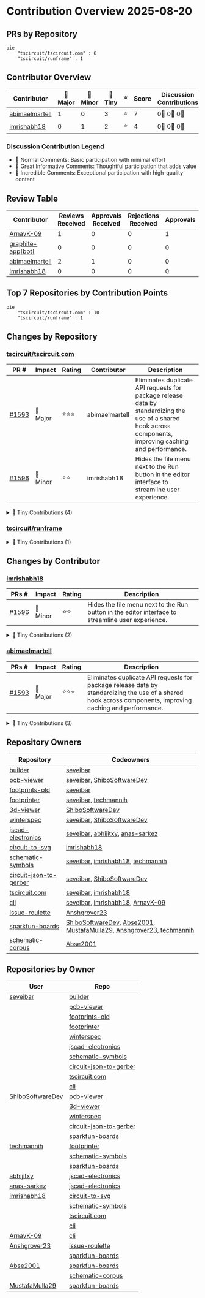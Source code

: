 # Contribution Overview 2025-08-20

## PRs by Repository

```mermaid
pie
    "tscircuit/tscircuit.com" : 6
    "tscircuit/runframe" : 1
```

## Contributor Overview

| Contributor | 🐳 Major | 🐙 Minor | 🐌 Tiny | ⭐ | Score | Discussion Contributions |
|-------------|---------|---------|---------|-----|----------------|--------------------------|
| [abimaelmartell](#abimaelmartell) | 1 | 0 | 3 | ⭐ | 7 | 0🔹 0🔶 0💎 |
| [imrishabh18](#imrishabh18) | 0 | 1 | 2 | ⭐ | 4 | 0🔹 0🔶 0💎 |

### Discussion Contribution Legend

- 🔹 Normal Comments: Basic participation with minimal effort
- 🔶 Great Informative Comments: Thoughtful participation that adds value
- 💎 Incredible Comments: Exceptional participation with high-quality content

## Review Table

[reviews-received-hover]: ## "Number of reviews received for PRs for this contributor"
[approvals-received-hover]: ## "Number of approvals received for PRs this contributor authored"
[rejections-received-hover]: ## "Number of rejections received for PRs this contributor authored"
[prs-opened-hover]: ## "Number of PRs opened by this contributor"
[issues-created-hover]: ## "Number of issues created by this contributor"
[bountied-issues-hover]: ## "Number of issues this contributor created with a bounty"
[bountied-issue-$-hover]: ## "Total bounty amount placed on issues authored by this contributor"

| Contributor | Reviews Received | Approvals Received | Rejections Received | Approvals | Rejections | PRs Opened | PRs Merged | Score | Issues Created | Bountied Issues | Bountied Issue $ |
|---|---|---|---|---|---|---|---|---|---|---|---|
| [ArnavK-09](#ArnavK-09) | 1 | 0 | 0 | 1 | 0 | 4 | 0 | 0 | 0 | 0 | 0 |
| [graphite-app[bot]](#graphite-app[bot]) | 0 | 0 | 0 | 0 | 0 | 0 | 0 | 0 | 0 | 0 | 0 |
| [abimaelmartell](#abimaelmartell) | 2 | 1 | 0 | 0 | 0 | 6 | 4 | 7 | 0 | 0 | 0 |
| [imrishabh18](#imrishabh18) | 0 | 0 | 0 | 0 | 0 | 7 | 3 | 4 | 0 | 0 | 0 |

## Top 7 Repositories by Contribution Points

```mermaid
pie
    "tscircuit/tscircuit.com" : 10
    "tscircuit/runframe" : 1
```

## Changes by Repository

### [tscircuit/tscircuit.com](https://github.com/tscircuit/tscircuit.com)

| PR # | Impact | Rating | Contributor | Description |
|------|--------|--------|-------------|-------------|
| [#1593](https://github.com/tscircuit/tscircuit.com/pull/1593) | 🐳 Major | ⭐⭐⭐ | abimaelmartell | Eliminates duplicate API requests for package release data by standardizing the use of a shared hook across components, improving caching and performance. |
| [#1596](https://github.com/tscircuit/tscircuit.com/pull/1596) | 🐙 Minor | ⭐⭐ | imrishabh18 | Hides the file menu next to the Run button in the editor interface to streamline user experience. |

<details>
<summary>🐌 Tiny Contributions (4)</summary>

| PR # | Impact | Contributor | Description |
|------|--------|-------------|-------------|
| [#1597](https://github.com/tscircuit/tscircuit.com/pull/1597) | 🐌 Tiny | imrishabh18 | Fixes the GitHub repository selector dropdown styling to ensure it matches the trigger width and stays aligned, while wrapping repository options in CommandList for consistent styling and behavior. |
| [#1595](https://github.com/tscircuit/tscircuit.com/pull/1595) | 🐌 Tiny | abimaelmartell | Switches the package_fileslist API to use GET with query parameters, updating client hooks and components accordingly, and adjusting registry utilities and tests to reflect this change. |
| [#1594](https://github.com/tscircuit/tscircuit.com/pull/1594) | 🐌 Tiny | abimaelmartell | Avoid unnecessary package_filesget call by listing release files first and load LICENSE file content only when present in release. |
| [#1592](https://github.com/tscircuit/tscircuit.com/pull/1592) | 🐌 Tiny | abimaelmartell | Changes the package_filesget endpoint to use GET with query parameters, updates client hooks and scripts accordingly, and aligns tests with the new GET behavior. |

</details>

### [tscircuit/runframe](https://github.com/tscircuit/runframe)


<details>
<summary>🐌 Tiny Contributions (1)</summary>

| PR # | Impact | Contributor | Description |
|------|--------|-------------|-------------|
| [#1018](https://github.com/tscircuit/runframe/pull/1018) | 🐌 Tiny | imrishabh18 | Adds an option to control the visibility of the file menu in the RunFrame component based on the showFileMenu prop. |

</details>

## Changes by Contributor

### [imrishabh18](https://github.com/imrishabh18)

| PRs # | Impact | Rating | Description |
|------|--------|--------|-------------|
| [#1596](https://github.com/tscircuit/tscircuit.com/pull/1596) | 🐙 Minor | ⭐⭐ | Hides the file menu next to the Run button in the editor interface to streamline user experience. |

<details>
<summary>🐌 Tiny Contributions (2)</summary>

| PR # | Impact | Description |
|------|--------|-------------|
| [#1597](https://github.com/tscircuit/tscircuit.com/pull/1597) | 🐌 Tiny | Fixes the GitHub repository selector dropdown styling to ensure it matches the trigger width and stays aligned, while wrapping repository options in CommandList for consistent styling and behavior. |
| [#1018](https://github.com/tscircuit/runframe/pull/1018) | 🐌 Tiny | Adds an option to control the visibility of the file menu in the RunFrame component based on the showFileMenu prop. |

</details>

### [abimaelmartell](https://github.com/abimaelmartell)

| PRs # | Impact | Rating | Description |
|------|--------|--------|-------------|
| [#1593](https://github.com/tscircuit/tscircuit.com/pull/1593) | 🐳 Major | ⭐⭐⭐ | Eliminates duplicate API requests for package release data by standardizing the use of a shared hook across components, improving caching and performance. |

<details>
<summary>🐌 Tiny Contributions (3)</summary>

| PR # | Impact | Description |
|------|--------|-------------|
| [#1595](https://github.com/tscircuit/tscircuit.com/pull/1595) | 🐌 Tiny | Switches the package_fileslist API to use GET with query parameters, updating client hooks and components accordingly, and adjusting registry utilities and tests to reflect this change. |
| [#1594](https://github.com/tscircuit/tscircuit.com/pull/1594) | 🐌 Tiny | Avoid unnecessary package_filesget call by listing release files first and load LICENSE file content only when present in release. |
| [#1592](https://github.com/tscircuit/tscircuit.com/pull/1592) | 🐌 Tiny | Changes the package_filesget endpoint to use GET with query parameters, updates client hooks and scripts accordingly, and aligns tests with the new GET behavior. |

</details>

## Repository Owners

| Repository | Codeowners |
|------------|------------|
| [builder](https://github.com/tscircuit/builder/blob/main/.github/CODEOWNERS) | [seveibar](https://github.com/seveibar)
| [pcb-viewer](https://github.com/tscircuit/pcb-viewer/blob/main/.github/CODEOWNERS) | [seveibar](https://github.com/seveibar), [ShiboSoftwareDev](https://github.com/ShiboSoftwareDev)
| [footprints-old](https://github.com/tscircuit/footprints-old/blob/main/.github/CODEOWNERS) | [seveibar](https://github.com/seveibar)
| [footprinter](https://github.com/tscircuit/footprinter/blob/main/.github/CODEOWNERS) | [seveibar](https://github.com/seveibar), [techmannih](https://github.com/techmannih)
| [3d-viewer](https://github.com/tscircuit/3d-viewer/blob/main/.github/CODEOWNERS) | [ShiboSoftwareDev](https://github.com/ShiboSoftwareDev)
| [winterspec](https://github.com/tscircuit/winterspec/blob/main/.github/CODEOWNERS) | [seveibar](https://github.com/seveibar), [ShiboSoftwareDev](https://github.com/ShiboSoftwareDev)
| [jscad-electronics](https://github.com/tscircuit/jscad-electronics/blob/main/.github/CODEOWNERS) | [seveibar](https://github.com/seveibar), [abhijitxy](https://github.com/abhijitxy), [anas-sarkez](https://github.com/anas-sarkez)
| [circuit-to-svg](https://github.com/tscircuit/circuit-to-svg/blob/main/.github/CODEOWNERS) | [imrishabh18](https://github.com/imrishabh18)
| [schematic-symbols](https://github.com/tscircuit/schematic-symbols/blob/main/.github/CODEOWNERS) | [seveibar](https://github.com/seveibar), [imrishabh18](https://github.com/imrishabh18), [techmannih](https://github.com/techmannih)
| [circuit-json-to-gerber](https://github.com/tscircuit/circuit-json-to-gerber/blob/main/.github/CODEOWNERS) | [seveibar](https://github.com/seveibar), [ShiboSoftwareDev](https://github.com/ShiboSoftwareDev)
| [tscircuit.com](https://github.com/tscircuit/tscircuit.com/blob/main/.github/CODEOWNERS) | [seveibar](https://github.com/seveibar), [imrishabh18](https://github.com/imrishabh18)
| [cli](https://github.com/tscircuit/cli/blob/main/.github/CODEOWNERS) | [seveibar](https://github.com/seveibar), [imrishabh18](https://github.com/imrishabh18), [ArnavK-09](https://github.com/ArnavK-09)
| [issue-roulette](https://github.com/tscircuit/issue-roulette/blob/main/.github/CODEOWNERS) | [Anshgrover23](https://github.com/Anshgrover23)
| [sparkfun-boards](https://github.com/tscircuit/sparkfun-boards/blob/main/.github/CODEOWNERS) | [ShiboSoftwareDev](https://github.com/ShiboSoftwareDev), [Abse2001](https://github.com/Abse2001), [MustafaMulla29](https://github.com/MustafaMulla29), [Anshgrover23](https://github.com/Anshgrover23), [techmannih](https://github.com/techmannih)
| [schematic-corpus](https://github.com/tscircuit/schematic-corpus/blob/main/.github/CODEOWNERS) | [Abse2001](https://github.com/Abse2001)

## Repositories by Owner

| User | Repo |
|------|------|
| [seveibar](https://github.com/seveibar) | [builder](https://github.com/tscircuit/builder/blob/main/.github/CODEOWNERS) |
|  | [pcb-viewer](https://github.com/tscircuit/pcb-viewer/blob/main/.github/CODEOWNERS) |
|  | [footprints-old](https://github.com/tscircuit/footprints-old/blob/main/.github/CODEOWNERS) |
|  | [footprinter](https://github.com/tscircuit/footprinter/blob/main/.github/CODEOWNERS) |
|  | [winterspec](https://github.com/tscircuit/winterspec/blob/main/.github/CODEOWNERS) |
|  | [jscad-electronics](https://github.com/tscircuit/jscad-electronics/blob/main/.github/CODEOWNERS) |
|  | [schematic-symbols](https://github.com/tscircuit/schematic-symbols/blob/main/.github/CODEOWNERS) |
|  | [circuit-json-to-gerber](https://github.com/tscircuit/circuit-json-to-gerber/blob/main/.github/CODEOWNERS) |
|  | [tscircuit.com](https://github.com/tscircuit/tscircuit.com/blob/main/.github/CODEOWNERS) |
|  | [cli](https://github.com/tscircuit/cli/blob/main/.github/CODEOWNERS) |
| [ShiboSoftwareDev](https://github.com/ShiboSoftwareDev) | [pcb-viewer](https://github.com/tscircuit/pcb-viewer/blob/main/.github/CODEOWNERS) |
|  | [3d-viewer](https://github.com/tscircuit/3d-viewer/blob/main/.github/CODEOWNERS) |
|  | [winterspec](https://github.com/tscircuit/winterspec/blob/main/.github/CODEOWNERS) |
|  | [circuit-json-to-gerber](https://github.com/tscircuit/circuit-json-to-gerber/blob/main/.github/CODEOWNERS) |
|  | [sparkfun-boards](https://github.com/tscircuit/sparkfun-boards/blob/main/.github/CODEOWNERS) |
| [techmannih](https://github.com/techmannih) | [footprinter](https://github.com/tscircuit/footprinter/blob/main/.github/CODEOWNERS) |
|  | [schematic-symbols](https://github.com/tscircuit/schematic-symbols/blob/main/.github/CODEOWNERS) |
|  | [sparkfun-boards](https://github.com/tscircuit/sparkfun-boards/blob/main/.github/CODEOWNERS) |
| [abhijitxy](https://github.com/abhijitxy) | [jscad-electronics](https://github.com/tscircuit/jscad-electronics/blob/main/.github/CODEOWNERS) |
| [anas-sarkez](https://github.com/anas-sarkez) | [jscad-electronics](https://github.com/tscircuit/jscad-electronics/blob/main/.github/CODEOWNERS) |
| [imrishabh18](https://github.com/imrishabh18) | [circuit-to-svg](https://github.com/tscircuit/circuit-to-svg/blob/main/.github/CODEOWNERS) |
|  | [schematic-symbols](https://github.com/tscircuit/schematic-symbols/blob/main/.github/CODEOWNERS) |
|  | [tscircuit.com](https://github.com/tscircuit/tscircuit.com/blob/main/.github/CODEOWNERS) |
|  | [cli](https://github.com/tscircuit/cli/blob/main/.github/CODEOWNERS) |
| [ArnavK-09](https://github.com/ArnavK-09) | [cli](https://github.com/tscircuit/cli/blob/main/.github/CODEOWNERS) |
| [Anshgrover23](https://github.com/Anshgrover23) | [issue-roulette](https://github.com/tscircuit/issue-roulette/blob/main/.github/CODEOWNERS) |
|  | [sparkfun-boards](https://github.com/tscircuit/sparkfun-boards/blob/main/.github/CODEOWNERS) |
| [Abse2001](https://github.com/Abse2001) | [sparkfun-boards](https://github.com/tscircuit/sparkfun-boards/blob/main/.github/CODEOWNERS) |
|  | [schematic-corpus](https://github.com/tscircuit/schematic-corpus/blob/main/.github/CODEOWNERS) |
| [MustafaMulla29](https://github.com/MustafaMulla29) | [sparkfun-boards](https://github.com/tscircuit/sparkfun-boards/blob/main/.github/CODEOWNERS) |

